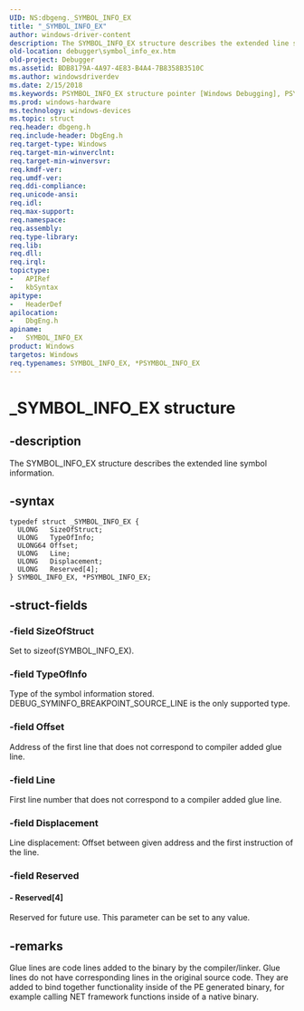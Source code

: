 ```yaml
---
UID: NS:dbgeng._SYMBOL_INFO_EX
title: "_SYMBOL_INFO_EX"
author: windows-driver-content
description: The SYMBOL_INFO_EX structure describes the extended line symbol information.
old-location: debugger\symbol_info_ex.htm
old-project: Debugger
ms.assetid: BDB8179A-4A97-4E83-B4A4-7B8358B3510C
ms.author: windowsdriverdev
ms.date: 2/15/2018
ms.keywords: PSYMBOL_INFO_EX structure pointer [Windows Debugging], PSYMBOL_INFO_EX, SYMBOL_INFO_EX structure [Windows Debugging], SYMBOL_INFO_EX, debugger.symbol_info_ex, dbgeng/PSYMBOL_INFO_EX, *PSYMBOL_INFO_EX, dbgeng/SYMBOL_INFO_EX, _SYMBOL_INFO_EX
ms.prod: windows-hardware
ms.technology: windows-devices
ms.topic: struct
req.header: dbgeng.h
req.include-header: DbgEng.h
req.target-type: Windows
req.target-min-winverclnt: 
req.target-min-winversvr: 
req.kmdf-ver: 
req.umdf-ver: 
req.ddi-compliance: 
req.unicode-ansi: 
req.idl: 
req.max-support: 
req.namespace: 
req.assembly: 
req.type-library: 
req.lib: 
req.dll: 
req.irql: 
topictype:
-	APIRef
-	kbSyntax
apitype:
-	HeaderDef
apilocation:
-	DbgEng.h
apiname:
-	SYMBOL_INFO_EX
product: Windows
targetos: Windows
req.typenames: SYMBOL_INFO_EX, *PSYMBOL_INFO_EX
---
```


# _SYMBOL_INFO_EX structure


## -description


The SYMBOL_INFO_EX structure describes the extended line symbol information.


## -syntax


````
typedef struct _SYMBOL_INFO_EX {
  ULONG   SizeOfStruct;
  ULONG   TypeOfInfo;
  ULONG64 Offset;
  ULONG   Line;
  ULONG   Displacement;
  ULONG   Reserved[4];
} SYMBOL_INFO_EX, *PSYMBOL_INFO_EX;
````


## -struct-fields




### -field SizeOfStruct

Set to sizeof(SYMBOL_INFO_EX).


### -field TypeOfInfo

Type of the symbol information stored.  DEBUG_SYMINFO_BREAKPOINT_SOURCE_LINE is the only supported type.


### -field Offset

Address of the first line that does not correspond to compiler added glue line.


### -field Line

First line number that does not correspond to a compiler added glue line.


### -field Displacement

Line displacement: Offset between given address and the first instruction of the line.


### -field Reserved

 




#### - Reserved[4]

Reserved for future use. This parameter can be set to any value.


## -remarks



Glue lines are code lines added to the binary by the compiler/linker. Glue lines do not have corresponding lines in the original source code. They are added to bind together functionality inside of the PE generated binary, for example calling NET framework functions inside of a native binary.



